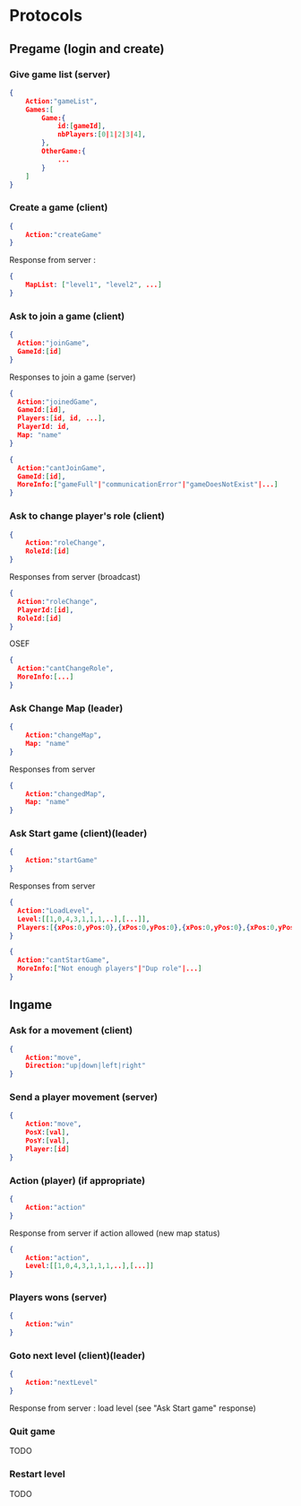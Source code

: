 # Protocols

## Pregame (login and create)

### Give game list (server)
```JSON
{
    Action:"gameList",
    Games:[
        Game:{
            id:[gameId],
            nbPlayers:[0|1|2|3|4],
        },
        OtherGame:{
            ...
        }
    ]
}
```

### Create a game (client)
```JSON
{
    Action:"createGame"
}
```
Response from server :
```JSON
{
    MapList: ["level1", "level2", ...]
}
```


### Ask to join a game (client)
```JSON
{
  Action:"joinGame",
  GameId:[id]
}
```
Responses to join a game (server)
```JSON
{
  Action:"joinedGame",
  GameId:[id],
  Players:[id, id, ...],
  PlayerId: id,
  Map: "name"
}
```
```JSON
{
  Action:"cantJoinGame",
  GameId:[id],
  MoreInfo:["gameFull"|"communicationError"|"gameDoesNotExist"|...]
}
```

### Ask to change player's role (client)

```JSON
{
    Action:"roleChange",
    RoleId:[id]
}
```

Responses from server (broadcast)
```JSON
{
  Action:"roleChange",
  PlayerId:[id],
  RoleId:[id]
}
```
OSEF
```JSON
{
  Action:"cantChangeRole",
  MoreInfo:[...]
}
```

### Ask Change Map (leader)
```JSON
{
    Action:"changeMap",
    Map: "name"
}
```
Responses from server
```JSON
{
    Action:"changedMap",
    Map: "name"
}
```

### Ask Start game (client)(leader)

```JSON
{
    Action:"startGame"
}
```

Responses from server
```JSON
{
  Action:"LoadLevel",
  Level:[[1,0,4,3,1,1,1,..],[...]],
  Players:[{xPos:0,yPos:0},{xPos:0,yPos:0},{xPos:0,yPos:0},{xPos:0,yPos:0}]
}
```

```JSON
{
  Action:"cantStartGame",
  MoreInfo:["Not enough players"|"Dup role"|...]
}
```

## Ingame

### Ask for a movement (client)

```JSON
{
    Action:"move",
    Direction:"up|down|left|right"
}
```

### Send a player movement (server)

```JSON
{
    Action:"move",
    PosX:[val],
    PosY:[val],
    Player:[id]
}
```

### Action (player) (if appropriate)

```JSON
{
    Action:"action"
}
```

Response from server if action allowed (new map status)

```JSON
{
    Action:"action",
    Level:[[1,0,4,3,1,1,1,..],[...]]
}
```

### Players wons (server)

```JSON
{
    Action:"win"
}
```

### Goto next level (client)(leader)

```JSON
{
    Action:"nextLevel"
}
```

Response from server : load level (see "Ask Start game" response)

### Quit game

TODO

### Restart level

TODO
